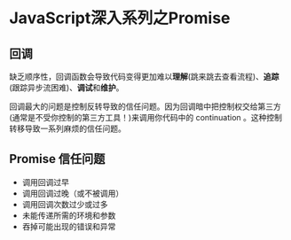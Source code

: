 # JavaScript深入系列之Promise

## 回调

缺乏顺序性，回调函数会导致代码变得更加难以**理解**(跳来跳去查看流程)、**追踪**(跟踪异步流困难)、**调试**和**维护**。

回调最大的问题是控制反转导致的信任问题。因为回调暗中把控制权交给第三方(通常是不受你控制的第三方工具！)来调用你代码中的 continuation 。这种控制转移导致一系列麻烦的信任问题。

## Promise 信任问题

- 调用回调过早
- 调用回调过晚（或不被调用）
- 调用回调次数过少或过多
- 未能传递所需的环境和参数
- 吞掉可能出现的错误和异常




